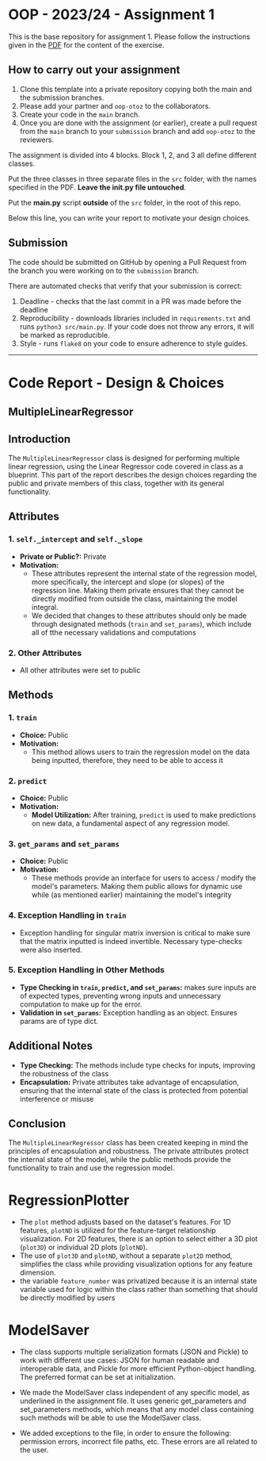 # OOP - 2023/24 - Assignment 1

This is the base repository for assignment 1.
Please follow the instructions given in the [PDF](https://brightspace.rug.nl/content/enforced/243046-WBAI045-05.2023-2024.1/2023_24_OOP.pdf) for the content of the exercise.

## How to carry out your assignment

1. Clone this template into a private repository copying both the main and the submission branches.
2. Please add your partner and `oop-otoz` to the collaborators.
3. Create your code in the `main` branch.
4. Once you are done with the assignment (or earlier), create a pull request from the `main` branch to your `submission` branch and add `oop-otoz` to the reviewers.

The assignment is divided into 4 blocks.
Block 1, 2, and 3 all define different classes.

Put the three classes in three separate files in the `src` folder, with the names specified in the PDF.
**Leave the __init__.py file untouched**.

Put the **main.py** script **outside** of the `src` folder, in the root of this repo.

Below this line, you can write your report to motivate your design choices.

## Submission

The code should be submitted on GitHub by opening a Pull Request from the branch you were working on to the `submission` branch.

There are automated checks that verify that your submission is correct:

1. Deadline - checks that the last commit in a PR was made before the deadline
2. Reproducibility - downloads libraries included in `requirements.txt` and runs `python3 src/main.py`. If your code does not throw any errors, it will be marked as reproducible.
3. Style - runs `flake8` on your code to ensure adherence to style guides.

---
# Code Report - Design & Choices
 
## MultipleLinearRegressor

## Introduction
The `MultipleLinearRegressor` class is designed for performing multiple linear regression, using the Linear Regressor code covered in class as a blueprint. This part of the report describes the design choices regarding the public and private members of this class, together with its general functionality. 

## Attributes

### 1. `self._intercept` and `self._slope`
- **Private or Public?:** Private
- **Motivation:** 
  - These attributes represent the internal state of the regression model, more specifically, the intercept and slope (or slopes) of the regression line. Making them private ensures that they cannot be directly modified from outside the class, maintaining the model integral. 
  - We decided that changes to these attributes should only be made through designated methods (`train` and `set_params`), which include all  of tthe necessary validations and computations

### 2. Other Attributes
- All other attributes were set to public

## Methods

### 1. `train`
- **Choice:** Public
- **Motivation:** 
  - This method allows users to train the regression model on the data being inputted, therefore, they need to be able to access it

### 2. `predict`
- **Choice:** Public
- **Motivation:** 
  - **Model Utilization:** After training, `predict` is used to make predictions on new data, a fundamental aspect of any regression model.

### 3. `get_params` and `set_params`
- **Choice:** Public
- **Motivation:** 
  - These methods provide an interface  for users to access / modify the model's parameters. Making them public allows for dynamic use while (as mentioned earlier) maintaining the model's integrity

### 4. Exception Handling in `train`
   - Exception handling for singular matrix inversion is critical to make sure that the matrix inputted is indeed invertible. Necessary type-checks were also inserted.

### 5. Exception Handling in Other Methods
  - **Type Checking in `train`, `predict`, and `set_params`:** makes sure inputs are of expected types, preventing wrong inputs and unnecessary computation to make up for the error. 
  - **Validation in `set_params`:** Exception handling as an object. Ensures params are of type dict. 
    
## Additional Notes
- **Type Checking:** The methods include type checks for inputs, improving the robustness of the class
- **Encapsulation:** Private attributes take advantage of encapsulation, ensuring that the internal state of the class is protected from potential interference or misuse

## Conclusion
The  `MultipleLinearRegressor` class has been created keeping in mind the principles of encapsulation and robustness. The private attributes protect the internal state of the model, while the public methods provide the functionality to train and use the regression model.

# RegressionPlotter

-   The `plot` method adjusts based on the dataset's features. For 1D features, `plotND` is utilized for the feature-target relationship visualization. For 2D features, there is an option to select either a 3D plot (`plot3D`) or individual 2D plots (`plotND`).
- The use of `plot3D` and `plotND`, without a separate `plot2D` method, simplifies the class while providing visualization options for any feature dimension.
- the variable `feature_number` was privatized because it is an internal state variable used for logic within the class rather than something that should be directly modified by users

# ModelSaver
-  The class supports multiple serialization formats (JSON and Pickle) to work with different use cases: JSON for human readable and interoperable data, and Pickle for more efficient Python-object handling. The preferred format can be set at initialization.
  
- We made the ModelSaver class independent of any specific model, as underlined in the assignment file. It uses generic get_parameters and set_parameters methods, which means that any model class containing such methods will be able to use the ModelSaver class.
  
- We added exceptions to the file, in order to ensure the following: permission errors, incorrect file paths, etc. These errors are all related to the user.
  






